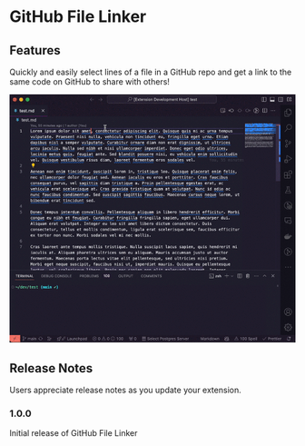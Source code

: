 # GitHub File Linker

## Features

Quickly and easily select lines of a file in a GitHub repo and get a link to the same code on GitHub to share with others!

![demo](assets/demo.gif)

## Release Notes

Users appreciate release notes as you update your extension.

### 1.0.0

Initial release of GitHub File Linker
